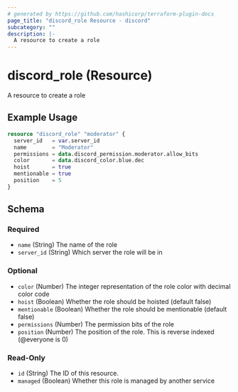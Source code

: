 ```yaml
---
# generated by https://github.com/hashicorp/terraform-plugin-docs
page_title: "discord_role Resource - discord"
subcategory: ""
description: |-
  A resource to create a role
---
```


# discord_role (Resource)

A resource to create a role

## Example Usage

```terraform
resource "discord_role" "moderator" {
  server_id   = var.server_id
  name        = "Moderator"
  permissions = data.discord_permission.moderator.allow_bits
  color       = data.discord_color.blue.dec
  hoist       = true
  mentionable = true
  position    = 5
}
```

<!-- schema generated by tfplugindocs -->
## Schema

### Required

- `name` (String) The name of the role
- `server_id` (String) Which server the role will be in

### Optional

- `color` (Number) The integer representation of the role color with decimal color code
- `hoist` (Boolean) Whether the role should be hoisted (default false)
- `mentionable` (Boolean) Whether the role should be mentionable (default false)
- `permissions` (Number) The permission bits of the role
- `position` (Number) The position of the role. This is reverse indexed (@everyone is 0)

### Read-Only

- `id` (String) The ID of this resource.
- `managed` (Boolean) Whether this role is managed by another service
